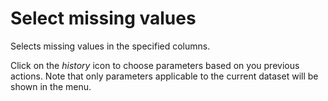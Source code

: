 <!-- TITLE: Select missing values -->
<!-- SUBTITLE: -->

# Select missing values

Selects missing values in the specified columns.

Click on the _history_ icon to choose parameters based on you previous actions. Note that only parameters applicable to
the current dataset will be shown in the menu.
